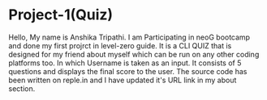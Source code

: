 # Project-1(Quiz)
Hello, My name is Anshika Tripathi. 
I am Participating in neoG bootcamp and done my first projrct in level-zero guide. 
It is a CLI QUIZ that is designed for my friend about myself which can be run on any other coding platforms too. In which Username is taken as an input.
It consists of 5 questions and displays the final score to the user.
The source code has been written on reple.in and I have updated it's URL link in my about section.
